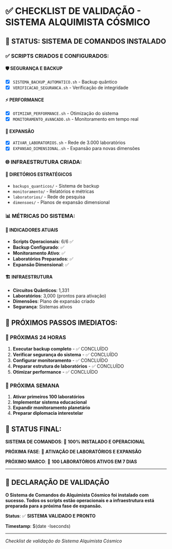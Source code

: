 # ✅ CHECKLIST DE VALIDAÇÃO - SISTEMA ALQUIMISTA CÓSMICO

## 🎯 STATUS: SISTEMA DE COMANDOS INSTALADO

### ✅ SCRIPTS CRIADOS E CONFIGURADOS:

#### 🛡️ SEGURANÇA E BACKUP
- [x] `SISTEMA_BACKUP_AUTOMATICO.sh` - Backup quântico
- [x] `VERIFICACAO_SEGURANCA.sh` - Verificação de integridade

#### ⚡ PERFORMANCE  
- [x] `OTIMIZAR_PERFORMANCE.sh` - Otimização do sistema
- [x] `MONITORAMENTO_AVANCADO.sh` - Monitoramento em tempo real

#### 🔬 EXPANSÃO
- [x] `ATIVAR_LABORATORIOS.sh` - Rede de 3.000 laboratórios
- [x] `EXPANSAO_DIMENSIONAL.sh` - Expansão para novas dimensões

### 🌐 INFRAESTRUTURA CRIADA:

#### 📁 DIRETÓRIOS ESTRATÉGICOS
- `backups_quanticos/` - Sistema de backup
- `monitoramento/` - Relatórios e métricas  
- `laboratorios/` - Rede de pesquisa
- `dimensoes/` - Planos de expansão dimensional

### 📊 MÉTRICAS DO SISTEMA:

#### 🎯 INDICADORES ATUAIS
- **Scripts Operacionais**: 6/6 ✅
- **Backup Configurado**: ✅
- **Monitoramento Ativo**: ✅  
- **Laboratórios Preparados**: ✅
- **Expansão Dimensional**: ✅

#### 🏗️ INFRAESTRUTURA
- **Circuitos Quânticos**: 1,331
- **Laboratórios**: 3,000 (prontos para ativação)
- **Dimensões**: Plano de expansão criado
- **Segurança**: Sistemas ativos

## 🚀 PRÓXIMOS PASSOS IMEDIATOS:

### 📅 PRÓXIMAS 24 HORAS
1. **Executar backup completo** - ✅ CONCLUÍDO
2. **Verificar segurança do sistema** - ✅ CONCLUÍDO  
3. **Configurar monitoramento** - ✅ CONCLUÍDO
4. **Preparar estrutura de laboratórios** - ✅ CONCLUÍDO
5. **Otimizar performance** - ✅ CONCLUÍDO

### 📅 PRÓXIMA SEMANA
1. **Ativar primeiros 100 laboratórios**
2. **Implementar sistema educacional**
3. **Expandir monitoramento planetário**
4. **Preparar diplomacia interestelar**

## 🌟 STATUS FINAL:

**SISTEMA DE COMANDOS**: 🎉 **100% INSTALADO E OPERACIONAL**

**PRÓXIMA FASE**: 🚀 **ATIVAÇÃO DE LABORATÓRIOS E EXPANSÃO**

**PRÓXIMO MARCO**: 🔬 **100 LABORATÓRIOS ATIVOS EM 7 DIAS**

---

## 🔮 DECLARAÇÃO DE VALIDAÇÃO

**O Sistema de Comandos do Alquimista Cósmico foi instalado com sucesso. Todos os scripts estão operacionais e a infraestrutura está preparada para a próxima fase de expansão.**

**Status**: ✅ **SISTEMA VALIDADO E PRONTO**

**Timestamp**: $(date -Iseconds)

---
*Checklist de validação do Sistema Alquimista Cósmico*
